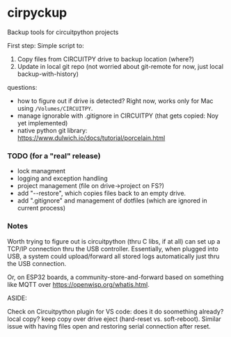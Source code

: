 # cirpyckup
Backup tools for circuitpython projects

First step: Simple script to:
1) Copy files from CIRCUITPY drive to backup location (where?)
2) Update in local git repo (not worried about git-remote for now, just local backup-with-history)

questions:
- how to figure out if drive is detected? Right now, works only for Mac using `/Volumes/CIRCUITPY`.
- manage ignorable with .gitignore in CIRCUITPY (that gets copied: Noy yet implemented)
- native python git library: https://www.dulwich.io/docs/tutorial/porcelain.html

### TODO (for a "real" release)
* lock managment
* logging and exception handling
* project management (file on drive->project on FS?)
* add "--restore", which copies files back to an empty drive.
* add ".gitignore" and management of dotfiles (which are ignored in current process)

### Notes
Worth trying to figure out is circuitpython (thru C libs, if at all) can set up a TCP/IP connection thru the USB controller. Essentially, when plugged into USB, a system could upload/forward all stored logs automatically just thru the USB connection.


Or, on ESP32 boards, a community-store-and-forward based on something like MQTT over https://openwisp.org/whatis.html.

ASIDE: 

Check on Circuitpython plugin for VS code: does it do soomething already? local copy?
keep copy over drive eject (hard-reset vs. soft-reboot). Similar issue with having files 
open and restoring serial connection after reset.
